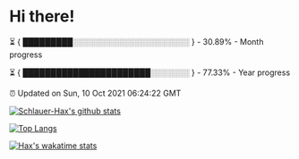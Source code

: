 # Hi there!

⏳ { █████████░░░░░░░░░░░░░░░░░░░░░ } - 30.89% - Month progress

⏳ { ███████████████████████░░░░░░░ } - 77.33% - Year progress

⏰ Updated on Sun, 10 Oct 2021 06:24:22 GMT


[![Schlauer-Hax's github stats](https://github-readme-stats.vercel.app/api?username=Schlauer-Hax&show_icons=true&theme=dark&count_private=true)](https://github.com/Schlauer-Hax)


[![Top Langs](https://github-readme-stats.vercel.app/api/top-langs/?username=Schlauer-Hax&layout=compact&theme=dark)](https://github.com/Schlauer-Hax?tab=repositories)


[![Hax's wakatime stats](https://github-readme-stats.vercel.app/api/wakatime?username=Hax&theme=dark)](https://wakatime.com/@Hax)

